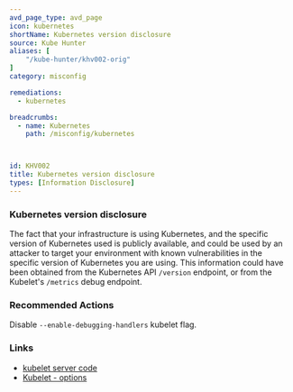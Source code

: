 ```yaml
---
avd_page_type: avd_page 
icon: kubernetes
shortName: Kubernetes version disclosure
source: Kube Hunter
aliases: [
	"/kube-hunter/khv002-orig"	
]
category: misconfig

remediations:
  - kubernetes

breadcrumbs: 
  - name: Kubernetes
    path: /misconfig/kubernetes



id: KHV002
title: Kubernetes version disclosure
types: [Information Disclosure]
---
```





### Kubernetes version disclosure

The fact that your infrastructure is using Kubernetes, and the specific version of Kubernetes used is publicly available, and could be used by an attacker to target your environment with known vulnerabilities in the specific version of Kubernetes you are using.
This information could have been obtained from the Kubernetes API `/version` endpoint, or from the Kubelet's `/metrics` debug endpoint.

### Recommended Actions

Disable `--enable-debugging-handlers` kubelet flag.

### Links

- [kubelet server code](https://github.com/kubernetes/kubernetes/blob/4a6935b31fcc4d1498c977d90387e02b6b93288f/pkg/kubelet/server/server.go)
- [Kubelet - options](https://kubernetes.io/docs/reference/command-line-tools-reference/kubelet/#options)
